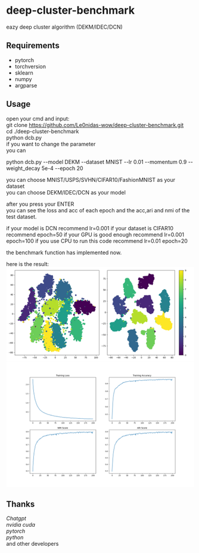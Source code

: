 # deep-cluster-benchmark
eazy deep cluster algorithm (DEKM/IDEC/DCN)
## Requirements 
+ pytorch
+ torchversion
+ sklearn
+ numpy
+ argparse
## Usage
open your cmd and input:  
git clone https://github.com/Le0nidas-wow/deep-cluster-benchmark.git  
cd ./deep-cluster-benchmark  
python dcb.py  
if you want to change the parameter  
you can   
  
python dcb.py --model DEKM --dataset MNIST --lr 0.01 --momentum 0.9 --weight_decay 5e-4 --epoch 20  
  
you can choose MNIST/USPS/SVHN/CIFAR10/FashionMNIST as your dataset  
you can choose DEKM/IDEC/DCN as your model  
  
after you press your ENTER  
you can see the loss and acc of each epoch and the acc,ari and nmi of the test dataset.  
  
if your model is DCN recommend lr=0.001
if your dataset is CIFAR10 recommend epoch=50
if your GPU is good enough recommend lr=0.001 epoch=100
if you use CPU to run this code recommend lr=0.01 epoch=20 
  

the benchmark function has  implemented now.  

here is the result:  
![image1](./result/DEKM_MNIST_epoch_10_result.png)
![image1](./result/DEKM_USPS_result.png)

## Thanks
*Chatgpt*  
*nvidia cuda*  
*pytorch*  
*python*  
and other developers  







